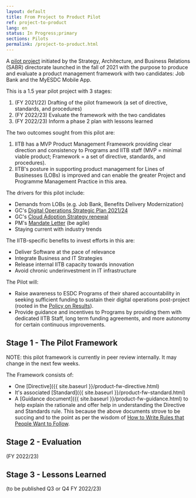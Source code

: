 ```yaml
---
layout: default
title: From Project to Product Pilot
ref: project-to-product
lang: en
status: In Progress;primary
sections: Pilots
permalink: /project-to-product.html
---
```

<!-- markdownlint-disable MD033 -->

A [pilot project](https://gpp-ppm.service.gc.ca/sites/pwa/Project%20Detail%20Pages/Information%20du%20projet_Project%20Information.aspx?ProjUid=254fdc79-b54b-ec11-96b7-005056aff0e7&ret=0) initiated by the Strategy, Architecture, and Business Relations (SABR) directorate launched in the fall of 2021 with the purpose to produce and evaluate a product management framework with two candidates: Job Bank and the MyESDC Mobile App.

This is a 1.5 year pilot project with 3 stages:

1. (FY 2021/22) Drafting of the pilot framework (a set of directive, standards, and procedures)
2. (FY 2022/23) Evaluate the framework with the two candidates
3. (FY 2022/23) Inform a phase 2 plan with lessons learned

The two outcomes sought from this pilot are:

1. IITB has a MVP Product Management Framework providing clear direction and consistency to Programs and IITB staff (MVP = minimal viable product; Framework = a set of directive, standards, and procedures).
2. IITB's posture in supporting product management for Lines of Businesses (LOBs) is improved and can enable the greater Project and Programme Management Practice in this area.

The drivers for this pilot include:

- Demands from LOBs (e.g. Job Bank, Benefits Delivery Modernization)
- GC's [Digital Operations Strategic Plan 2021/24](https://www.canada.ca/en/government/system/digital-government/government-canada-digital-operations-strategic-plans/digital-operations-strategic-plan-2021-2024.html)
- GC's [Cloud Adoption Strategy renewal](https://gccollab.ca/file/view/9635053/renewed-cloud-adoption-strategy-vision-measures-principles)
- PM's [Mandate Letter](https://pm.gc.ca/en/mandate-letters/2021/12/16/minister-employment-workforce-development-and-disability-inclusion) (be agile)
- Staying current with industry trends

The IITB-specific benefits to invest efforts in this are:

- Deliver Software at the pace of relevance
- Integrate Business and IT Strategies
- Release internal IITB capacity towards innovation
- Avoid chronic underinvestment in IT infrastructure

The Pilot will:

- Raise awareness to ESDC Programs of their shared accountability in seeking sufficient funding to sustain their digital operations post-project (rooted in the [Policy on Results](https://www.tbs-sct.gc.ca/pol/doc-eng.aspx?id=31300)).
- Provide guidance and incentives to Programs by providing them with dedicated IITB Staff, long term funding agreements, and more autonomy for certain continuous improvements.

## Stage 1 - The Pilot Framework

NOTE: this pilot framework is currently in peer review internally.
It may change in the next few weeks.

The Framework consists of:

- One [Directive]({{ site.baseurl }}/product-fw-directive.html)
- It's associated [Standard]({{ site.baseurl }}/product-fw-standard.html)
- A [Guidance document]({{ site.baseurl }}/product-fw-guidance.html) to help explain the rationale and offer help in understanding the Directive and Standards rule. This because the above documents strove to be succing and to the point as per the wisdom of [How to Write Rules that People Want to Follow](https://lewiseisen.com/book/).

## Stage 2 - Evaluation

(FY 2022/23)

## Stage 3 - Lessons Learned

(to be published Q3 or Q4 FY 2022/23)
